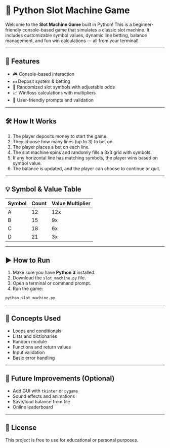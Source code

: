 
# 🎰 Python Slot Machine Game

Welcome to the **Slot Machine Game** built in Python! This is a beginner-friendly console-based game that simulates a classic slot machine. It includes customizable symbol values, dynamic line betting, balance management, and fun win calculations — all from your terminal!

---

## 🧩 Features

- 🎮 Console-based interaction
- 💵 Deposit system & betting
- 🎰 Randomized slot symbols with adjustable odds
- 📈 Win/loss calculations with multipliers
- 💬 User-friendly prompts and validation

---

## 🛠️ How It Works

1. The player deposits money to start the game.
2. They choose how many lines (up to 3) to bet on.
3. The player places a bet on each line.
4. The slot machine spins and randomly fills a 3x3 grid with symbols.
5. If any horizontal line has matching symbols, the player wins based on symbol value.
6. The balance is updated, and the player can choose to continue or quit.

---

## 💡 Symbol & Value Table

| Symbol | Count | Value Multiplier |
|--------|-------|------------------|
| A      | 12    | 12x              |
| B      | 15    | 9x               |
| C      | 18    | 6x               |
| D      | 21    | 3x               |

---

## ▶️ How to Run

1. Make sure you have **Python 3** installed.
2. Download the `slot_machine.py` file.
3. Open a terminal or command prompt.
4. Run the game:

```bash
python slot_machine.py
```

---

## 🧠 Concepts Used

- Loops and conditionals
- Lists and dictionaries
- Random module
- Functions and return values
- Input validation
- Basic error handling

---

## 🔮 Future Improvements (Optional)

- Add GUI with `tkinter` or `pygame`
- Sound effects and animations
- Save/load balance from file
- Online leaderboard

---

## 📄 License

This project is free to use for educational or personal purposes.
